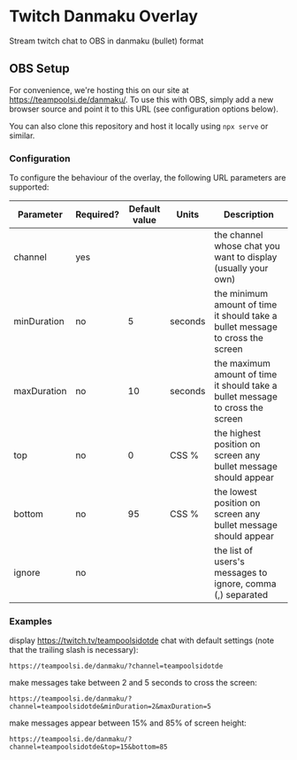 # Twitch Danmaku Overlay

Stream twitch chat to OBS in danmaku (bullet) format

## OBS Setup

For convenience, we're hosting this on our site at <https://teampoolsi.de/danmaku/>.
To use this with OBS, simply add a new browser source and point it to this URL (see configuration options below).

You can also clone this repository and host it locally using `npx serve` or similar.

### Configuration

To configure the behaviour of the overlay, the following URL parameters are supported:

| Parameter   | Required? | Default value | Units   | Description                                                                    |
| ----------- | --------- | ------------- | ------- | ------------------------------------------------------------------------------ |
| channel     | yes       |               |         | the channel whose chat you want to display (usually your own)                  |
| minDuration | no        | 5             | seconds | the minimum amount of time it should take a bullet message to cross the screen |
| maxDuration | no        | 10            | seconds | the maximum amount of time it should take a bullet message to cross the screen |
| top         | no        | 0             | CSS %   | the highest position on screen any bullet message should appear                |
| bottom      | no        | 95            | CSS %   | the lowest position on screen any bullet message should appear                 |
| ignore      | no        |               |         | the list of users's messages to ignore, comma (,) separated                    |

### Examples

display <https://twitch.tv/teampoolsidotde> chat with default settings (note that the trailing slash is necessary):

```
https://teampoolsi.de/danmaku/?channel=teampoolsidotde
```

make messages take between 2 and 5 seconds to cross the screen:

```
https://teampoolsi.de/danmaku/?channel=teampoolsidotde&minDuration=2&maxDuration=5
```

make messages appear between 15% and 85% of screen height:

```
https://teampoolsi.de/danmaku/?channel=teampoolsidotde&top=15&bottom=85
```